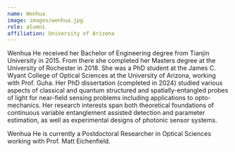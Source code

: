 ```yaml
---
name: Wenhua
image: images/wenhua.jpg
role: alumni
affiliation: University of Arizona
---
```


Wenhua He received her Bachelor of Engineering degree from Tianjin University in 2015. From there she completed her Masters degree at the University of Rochester in 2018. She was a PhD student at the James C. Wyant College of Optical Sciences at the University of Arizona, working with Prof. Guha. Her PhD dissertation (completed in 2024) studied various aspects of classical and quantum structured and spatially-entangled probes of light for near-field sensing problems including applications to opto-mechanics. Her research interests span both theoretical foundations of continuous variable entanglement assisted detection and parameter estimation, as well as experimental designs of photonic sensor systems.

Wenhua He is currently a Postdoctoral Researcher in Optical Sciences working with Prof. Matt Eichenfield.